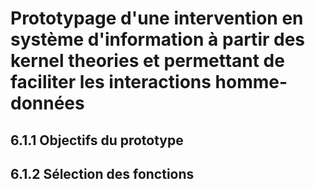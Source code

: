 # Prototypage d'une intervention en système d'information à partir des kernel theories et permettant de faciliter les interactions homme-données

## 6.1.1 Objectifs du prototype

## 6.1.2 Sélection des fonctions 

